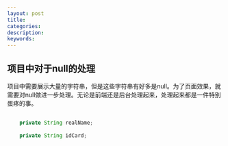 ```yaml
---
layout: post
title: 
categories: 
description: 
keywords: 
---
```


## 项目中对于null的处理

   项目中需要展示大量的字符串，但是这些字符串有好多是null。为了页面效果，就需要对null做进一步处理。无论是前端还是后台处理起来，处理起来都是一件特别蛋疼的事。
  
```java
    
    private String realName;
    
    private String idCard;

```







